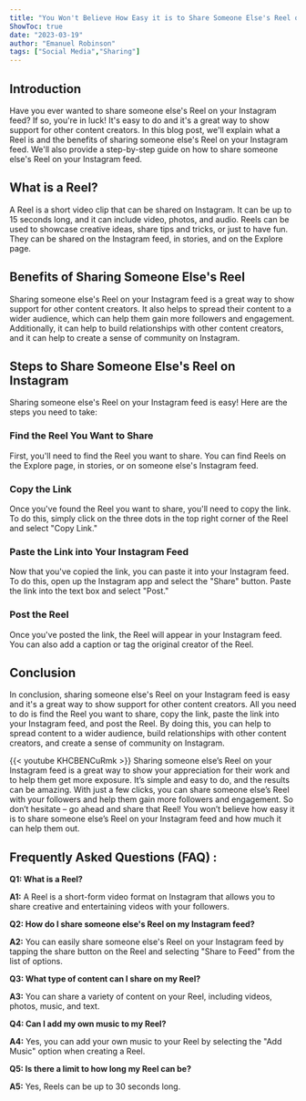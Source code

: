 ```yaml
---
title: "You Won't Believe How Easy it is to Share Someone Else's Reel on Your Instagram Feed!"
ShowToc: true 
date: "2023-03-19"
author: "Emanuel Robinson" 
tags: ["Social Media","Sharing"]
---
```

## Introduction

Have you ever wanted to share someone else's Reel on your Instagram feed? If so, you're in luck! It's easy to do and it's a great way to show support for other content creators. In this blog post, we'll explain what a Reel is and the benefits of sharing someone else's Reel on your Instagram feed. We'll also provide a step-by-step guide on how to share someone else's Reel on your Instagram feed. 

## What is a Reel?

A Reel is a short video clip that can be shared on Instagram. It can be up to 15 seconds long, and it can include video, photos, and audio. Reels can be used to showcase creative ideas, share tips and tricks, or just to have fun. They can be shared on the Instagram feed, in stories, and on the Explore page. 

## Benefits of Sharing Someone Else's Reel

Sharing someone else's Reel on your Instagram feed is a great way to show support for other content creators. It also helps to spread their content to a wider audience, which can help them gain more followers and engagement. Additionally, it can help to build relationships with other content creators, and it can help to create a sense of community on Instagram. 

## Steps to Share Someone Else's Reel on Instagram 

Sharing someone else's Reel on your Instagram feed is easy! Here are the steps you need to take: 

### Find the Reel You Want to Share

First, you'll need to find the Reel you want to share. You can find Reels on the Explore page, in stories, or on someone else's Instagram feed. 

### Copy the Link

Once you've found the Reel you want to share, you'll need to copy the link. To do this, simply click on the three dots in the top right corner of the Reel and select "Copy Link." 

### Paste the Link into Your Instagram Feed

Now that you've copied the link, you can paste it into your Instagram feed. To do this, open up the Instagram app and select the "Share" button. Paste the link into the text box and select "Post." 

### Post the Reel

Once you've posted the link, the Reel will appear in your Instagram feed. You can also add a caption or tag the original creator of the Reel. 

## Conclusion

In conclusion, sharing someone else's Reel on your Instagram feed is easy and it's a great way to show support for other content creators. All you need to do is find the Reel you want to share, copy the link, paste the link into your Instagram feed, and post the Reel. By doing this, you can help to spread content to a wider audience, build relationships with other content creators, and create a sense of community on Instagram.

{{< youtube KHCBENCuRmk >}} 
Sharing someone else’s Reel on your Instagram feed is a great way to show your appreciation for their work and to help them get more exposure. It’s simple and easy to do, and the results can be amazing. With just a few clicks, you can share someone else’s Reel with your followers and help them gain more followers and engagement. So don’t hesitate – go ahead and share that Reel! You won’t believe how easy it is to share someone else’s Reel on your Instagram feed and how much it can help them out.

## Frequently Asked Questions (FAQ) :
**Q1: What is a Reel?**

**A1:** A Reel is a short-form video format on Instagram that allows you to share creative and entertaining videos with your followers.

**Q2: How do I share someone else's Reel on my Instagram feed?**

**A2:** You can easily share someone else's Reel on your Instagram feed by tapping the share button on the Reel and selecting "Share to Feed" from the list of options.

**Q3: What type of content can I share on my Reel?**

**A3:** You can share a variety of content on your Reel, including videos, photos, music, and text.

**Q4: Can I add my own music to my Reel?**

**A4:** Yes, you can add your own music to your Reel by selecting the "Add Music" option when creating a Reel.

**Q5: Is there a limit to how long my Reel can be?**

**A5:** Yes, Reels can be up to 30 seconds long.


